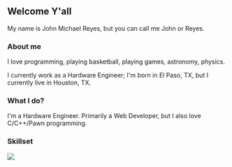 <h2>Welcome Y'all</h2>
<p>
  My name is John Michael Reyes, but you can call me John or Reyes.
</p>
<h3>About me</h3>
  <p>
  I love programming, playing basketball, playing games, astronomy, physics.

  I currently work as a Hardware Engineer;
  I'm born in El Paso, TX, but I currently live in Houston, TX.
  </p>

  <h3>What I do?</h3>
  <p>
    I'm a Hardware Engineer. Primarily a Web Developer, but I also love C/C++/Pawn programming.
  </p>
<h3>Skillset</h3>

[![](https://skillicons.dev/icons?i=aws,react,vue,php,c,cpp,bootstrap,express,java,js,ts,jquery,nextjs,nodejs,nuxtjs,sass,rust,tailwind,vscode,lua,cs,html,css,go,bash,dart,django,dotnet,git,linux,vite,sqlite,mysql,laravel,regex,flask,discord)](https://skillicons.dev)

